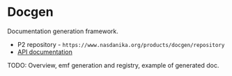 # Docgen

Documentation generation framework. 

* P2 repository - ``https://www.nasdanika.org/products/docgen/repository``
* [API documentation](apidocs)


TODO: Overview, emf generation and registry, example of generated doc.
